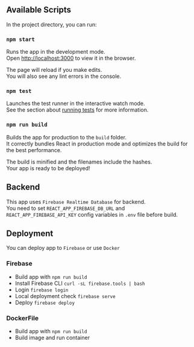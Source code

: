 ## Available Scripts

In the project directory, you can run:

### `npm start`

Runs the app in the development mode.<br>
Open [http://localhost:3000](http://localhost:3000) to view it in the browser.

The page will reload if you make edits.<br>
You will also see any lint errors in the console.

### `npm test`

Launches the test runner in the interactive watch mode.<br>
See the section about [running tests](https://facebook.github.io/create-react-app/docs/running-tests) for more information.

### `npm run build`

Builds the app for production to the `build` folder.<br>
It correctly bundles React in production mode and optimizes the build for the best performance.

The build is minified and the filenames include the hashes.<br>
Your app is ready to be deployed!


## Backend

This app uses `Firebase Realtime Database` for backend.<br>
You need to set `REACT_APP_FIREBASE_DB_URL` and `REACT_APP_FIREBASE_API_KEY` config variables in `.env` file before build. 


## Deployment

You can deploy app to `Firebase` or use `Docker`

### Firebase
- Build app with `npm run build`
- Install Firebase CLI `curl -sL firebase.tools | bash`
- Login `firebase login`
- Local deployment check `firebase serve`
- Deploy `firebase deploy`


### DockerFile

- Build app with `npm run build`
- Build image and run container